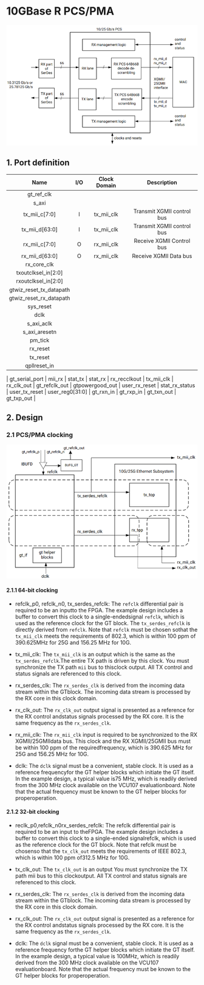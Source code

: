 # 10GBase R PCS/PMA

![](1.pcs-only-core-block-diagram.png)

## 1. Port definition

Name | I/O | Clock Domain | Description
:-:|:-:|:-:|:-:
gt_ref_clk | 
s_axi |
tx_mii_c[7:0] | I | tx_mii_clk | Transmit XGMII control bus
tx_mii_d[63:0] | I | tx_mii_clk | Transmit XGMII control bus
rx_mii_c[7:0] | O | rx_mii_clk | Receive XGMII Control bus
rx_mii_d[63:0] | O | rx_mii_clk | Receive XGMII Data bus
rx_core_clk |
txoutclksel_in[2:0] |
rxoutclksel_in[2:0] |
gtwiz_reset_tx_datapath |
gtwiz_reset_rx_datapath |
sys_reset |
dclk |
s_axi_aclk |
s_axi_aresetn |
pm_tick |
rx_reset |
tx_reset |
qpllreset_in |
|
gt_serial_port |
mii_rx |
stat_tx |
stat_rx |
rx_recclkout |
tx_mii_clk |
rx_clk_out |
gt_refclk_out |
gtpowergood_out |
user_rx_reset |
stat_rx_status |
user_tx_reset |
user_reg0[31:0] |
gt_rxn_in |
gt_rxp_in |
gt_txn_out |
gt_txp_out |

## 2. Design

### 2.1 PCS/PMA clocking

![](2.pcs-pma-clocking.png)

#### 2.1.1 64-bit clocking

- refclk_p0, refclk_n0, tx_serdes_refclk: The `refclk` differential pair is required to be an inputto the FPGA. The example design includes a buffer to convert this clock to a single-endedsignal `refclk`, which is used as the reference clock for the GT block. The `tx_serdes_refclk` is directly derived from `refclk`. Note that `refclk` must be chosen sothat the `tx_mii_clk` meets the requirements of 802.3, which is within 100 ppm of 390.625MHz for 25G and 156.25 MHz for 10G.

- tx_mii_clk: The `tx_mii_clk` is an output which is the same as the `tx_serdes_refclk`.The entire TX path is driven by this clock. You must synchronize the TX path `mii` bus to thisclock output. All TX control and status signals are referenced to this clock.

- rx_serdes_clk: The `rx_serdes_clk` is derived from the incoming data stream within the GTblock. The incoming data stream is processed by the RX core in this clock domain.

- rx_clk_out: The `rx_clk_out` output signal is presented as a reference for the RX control andstatus signals processed by the RX core. It is the same frequency as the `rx_serdes_clk`.

- rx_mii_clk: The `rx_mii_clk` input is required to be synchronized to the RX XGMII/25GMIIdata bus. This clock and the RX XGMII/25GMII bus must be within 100 ppm of the requiredfrequency, which is 390.625 MHz for 25G and 156.25 MHz for 10G.

- dclk: The `dclk` signal must be a convenient, stable clock. It is used as a reference frequencyfor the GT helper blocks which initiate the GT itself. In the example design, a typical value is75 MHz, which is readily derived from the 300 MHz clock available on the VCU107 evaluationboard. Note that the actual frequency must be known to the GT helper blocks for properoperation.

#### 2.1.2 32-bit clocking

- reclk_p0,refclk_n0rx_serdes_refclk: The refclk differential pair is required to be an input to theFPGA. The example design includes a buffer to convert this clock to a single-ended signalrefclk, which is used as the reference clock for the GT block. Note that refclk must be chosenso that the `tx_clk_out` meets the requirements of IEEE 802.3, which is within 100 ppm of312.5 MHz for 10G.

- tx_clk_out: The `tx_clk_out` is an output You must synchronize the TX path mii bus to this clockoutput. All TX control and status signals are referenced to this clock.

- rx_serdes_clk: The `rx_serdes_clk` is derived from the incoming data stream within the GTblock. The incoming data stream is processed by the RX core in this clock domain.

- rx_clk_out: The `rx_clk_out` output signal is presented as a reference for the RX control andstatus signals processed by the RX core. It is the same frequency as the `rx_serdes_clk`.

- dclk: The `dclk` signal must be a convenient, stable clock. It is used as a reference frequency forthe GT helper blocks which initiate the GT itself. In the example design, a typical value is 100MHz, which is readily derived from the 300 MHz clock available on the VCU107 evaluationboard. Note that the actual frequency must be known to the GT helper blocks for properoperation.